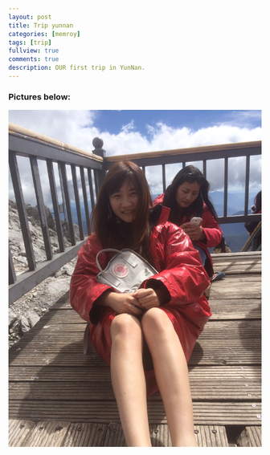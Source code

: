 ```yaml
---
layout: post
title: Trip yunnan
categories: [memroy]
tags: [trip]
fullview: true
comments: true
description: OUR first trip in YunNan.
---
```

### Pictures below:

![trip pictures](/images/myimage.jpg)

